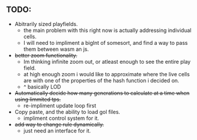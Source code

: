 TODO:
-----
- Abitrarily sized playfields.
	- the main problem with this right now is actually addressing individual cells. 
	- I will need to impliment a bigInt of somesort, and find a way to pass them between wasm an js.
- ~~better zoom functionality.~~
	- Im thinking infinite zoom out, or atleast enough to see the entire play field. 
	- at high enough zoom i would like to approximate where the live cells are with one of the properties of the hash function i decided on.
	- ^ basically LOD
- ~~Automatically decide how many generations to calculate at a time when using limmited tps.~~
	- re-impliment update loop first
- Copy paste, and the ability to load gol files.
	- impliment control system for it.
- ~~add way to change rule dynamically.~~
	- just need an interface for it.
